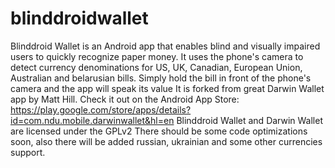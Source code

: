 blinddroidwallet
============

Blinddroid Wallet is an Android app that enables blind and visually impaired users to quickly recognize paper money. It uses the phone's camera to detect currency denominations for US, UK, Canadian, European Union, Australian and belarusian bills. Simply hold the bill in front of the phone's camera and the app will speak its value
It is forked from great Darwin Wallet app by Matt Hill.
Check it out on the Android App Store:
https://play.google.com/store/apps/details?id=com.ndu.mobile.darwinwallet&hl=en
Blinddroid Wallet and Darwin Wallet are licensed under the GPLv2
There should be some code optimizations soon, also there will be added russian, ukrainian and some other currencies support.
